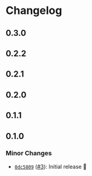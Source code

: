 # Changelog

## 0.3.0

## 0.2.2

## 0.2.1

## 0.2.0

## 0.1.1

## 0.1.0

### Minor Changes

- [`0dc5809`](https://github.com/robingenz/capacitor-firebase/commit/0dc58095fd200de9efc28f4b0fdf26d23801258a) ([#3](https://github.com/robingenz/capacitor-firebase/pull/3)): Initial release 🎉
